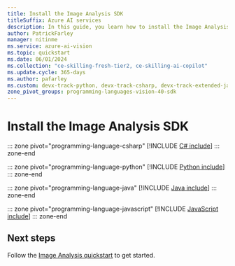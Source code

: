 ```yaml
---
title: Install the Image Analysis SDK
titleSuffix: Azure AI services
description: In this guide, you learn how to install the Image Analysis SDK for your preferred programming language.
author: PatrickFarley
manager: nitinme
ms.service: azure-ai-vision
ms.topic: quickstart
ms.date: 06/01/2024
ms.collection: "ce-skilling-fresh-tier2, ce-skilling-ai-copilot"
ms.update.cycle: 365-days
ms.author: pafarley
ms.custom: devx-track-python, devx-track-csharp, devx-track-extended-java, devx-track-js, linux-related-content
zone_pivot_groups: programming-languages-vision-40-sdk
---
```


# Install the Image Analysis SDK


::: zone pivot="programming-language-csharp"
[!INCLUDE [C# include](../includes/setup-sdk/csharp.md)]
::: zone-end

::: zone pivot="programming-language-python"
[!INCLUDE [Python include](../includes/setup-sdk/python.md)]
::: zone-end

::: zone pivot="programming-language-java"
[!INCLUDE [Java include](../includes/setup-sdk/java.md)]
::: zone-end

::: zone pivot="programming-language-javascript"
[!INCLUDE [JavaScript include](../includes/setup-sdk/javascript.md)]
::: zone-end

## Next steps

Follow the [Image Analysis quickstart](../quickstarts-sdk/image-analysis-client-library-40.md) to get started.
